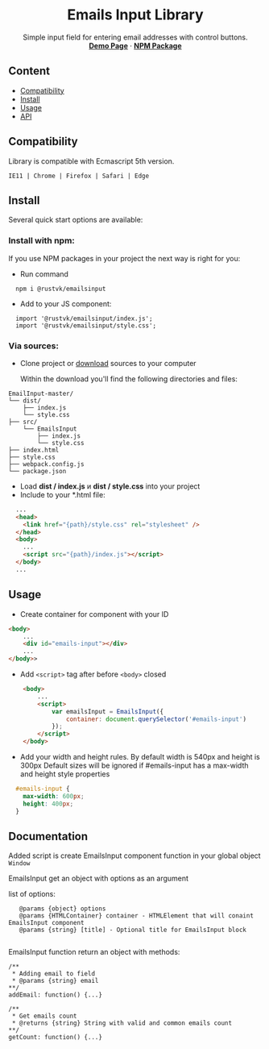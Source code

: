<h1 align="center">Emails Input Library</h1>
<p align="center">
  Simple input field for entering email addresses with control buttons.
  <br>
  <a href="https://rustvk.github.io/EmailInput"><strong>Demo Page</strong></a>
  ·
  <a href="https://www.npmjs.com/package/@rustvk/emailsinput"><strong>NPM Package</strong></a>
</p>

## Content

- [Сompatibility](#compatibility)
- [Install](#install)
- [Usage](#usage)
- [API](#documentation)

## Compatibility

Library is compatible with Ecmascript 5th version.

` IE11 | Chrome | Firefox | Safari | Edge `

## Install

Several quick start options are available:

### Install with npm:

If you use NPM packages in your project the next way is right for you:

- Run command 
```
  npm i @rustvk/emailsinput
```
- Add to your JS component: 
```JS
  import '@rustvk/emailsinput/index.js';
  import '@rustvk/emailsinput/style.css';
```

### Via sources:

- Clone project or [download](https://github.com/Rustvk/EmailInput/archive/master.zip) sources to your computer

    Within the download you'll find the following directories and files:
```text
EmailInput-master/
└── dist/
    ├── index.js
    └── style.css
├── src/
    └── EmailsInput
        ├── index.js
        └── style.css
├── index.html
├── style.css
├── webpack.config.js
└── package.json
```

- Load **dist / index.js** и **dist / style.css** into your project
- Include to your *.html file:

```HTML
  ...
  <head>
    <link href="{path}/style.css" rel="stylesheet" />
  </head>
  <body>
    ...
    <script src="{path}/index.js"></script>
  </body> 
  ...
```

## Usage

- Create container for component with your ID

```html
<body>
    ...
    <div id="emails-input"></div>
    ...
</body>>
```

- Add `<script>` tag after before `<body>` closed

```html
    <body>
        ...
        <script>
            var emailsInput = EmailsInput({
                container: document.querySelector('#emails-input')
            });
        </script>
    </body>
```

- Add your width and height rules. 
  By default width is 540px and height is 300px
  Default sizes will be ignored if #emails-input has a max-width and height style properties
```css
  #emails-input {
    max-width: 600px;
    height: 400px;
  }
```

## Documentation

Added script is create EmailsInput component function in your global object `Window`

EmailsInput get an object with options as an argument

list of options:
```JS
   @params {object} options
   @params {HTMLContainer} container - HTMLElement that will conaint EmailsInput component
   @params {string} [title] - Optional title for EmailsInput block
    
```

EmailsInput function return an object with methods:
```JS
/**
 * Adding email to field
 * @params {string} email
**/
addEmail: function() {...}

/**
 * Get emails count
 * @returns {string} String with valid and common emails count
**/
getCount: function() {...}
```
